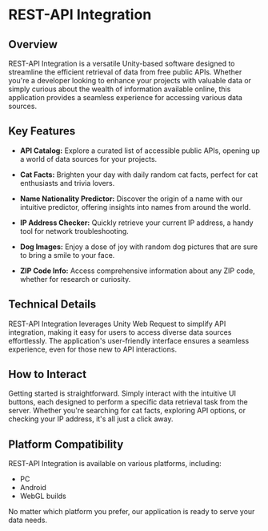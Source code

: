 # REST-API Integration

## Overview
REST-API Integration is a versatile Unity-based software designed to streamline the efficient retrieval of data from free public APIs. Whether you're a developer looking to enhance your projects with valuable data or simply curious about the wealth of information available online, this application provides a seamless experience for accessing various data sources.

## Key Features
- **API Catalog:** Explore a curated list of accessible public APIs, opening up a world of data sources for your projects.

- **Cat Facts:** Brighten your day with daily random cat facts, perfect for cat enthusiasts and trivia lovers.

- **Name Nationality Predictor:** Discover the origin of a name with our intuitive predictor, offering insights into names from around the world.

- **IP Address Checker:** Quickly retrieve your current IP address, a handy tool for network troubleshooting.

- **Dog Images:** Enjoy a dose of joy with random dog pictures that are sure to bring a smile to your face.

- **ZIP Code Info:** Access comprehensive information about any ZIP code, whether for research or curiosity.

## Technical Details
REST-API Integration leverages Unity Web Request to simplify API integration, making it easy for users to access diverse data sources effortlessly. The application's user-friendly interface ensures a seamless experience, even for those new to API interactions.

## How to Interact
Getting started is straightforward. Simply interact with the intuitive UI buttons, each designed to perform a specific data retrieval task from the server. Whether you're searching for cat facts, exploring API options, or checking your IP address, it's all just a click away.

## Platform Compatibility
REST-API Integration is available on various platforms, including:
- PC
- Android
- WebGL builds

No matter which platform you prefer, our application is ready to serve your data needs.
